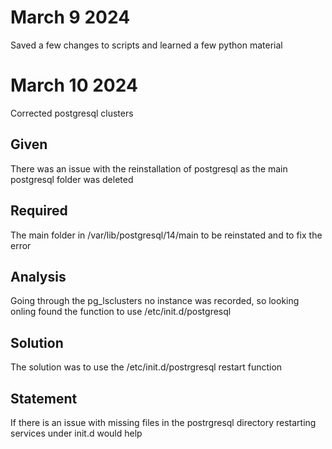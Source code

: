 # March 9 2024 
Saved a few changes to scripts and learned a few python material

# March 10 2024
Corrected postgresql clusters

## Given
There was an issue with the reinstallation of postgresql as the main postgresql folder was deleted

## Required
The main folder in /var/lib/postgresql/14/main to be reinstated and to fix the error

## Analysis
Going through the pg_lsclusters no instance was recorded, so looking onling found the function to use /etc/init.d/postgresql

## Solution
The solution was to use the /etc/init.d/postrgresql restart function 

## Statement
If there is an issue with missing files in the postrgresql directory restarting services under init.d would help

